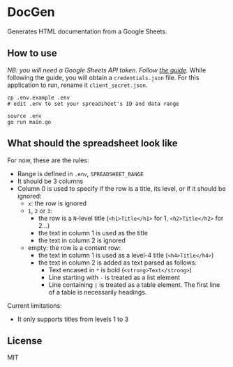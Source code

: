 # DocGen

Generates HTML documentation from a Google Sheets.

## How to use

_NB: you will need a Google Sheets API token. Follow [the guide](https://developers.google.com/sheets/api/quickstart/go)._
While following the guide, you will obtain a `credentials.json` file. For this application to run, rename it `client_secret.json`.

```
cp .env.example .env
# edit .env to set your spreadsheet's ID and data range

source .env
go run main.go
```

## What should the spreadsheet look like

For now, these are the rules:

- Range is defined in `.env`, `SPREADSHEET_RANGE`
- It should be 3 columns
- Column 0 is used to specify if the row is a title, its level, or if it should be ignored:
  - `x`: the row is ignored
  - `1`, `2` or `3`: 
    - the row is a `N`-level title (`<h1>Title</h1>` for 1, `<h2>Title</h2>` for 2...)
    - the text in column 1 is used as the title
    - the text in column 2 is ignored
  - empty: the row is a content row:
    - the text in column 1 is used as a level-4 title (`<h4>Title</h4>`)
    - the text in column 2 is added as text parsed as follows:
		- Text encased in `*` is bold (`<strong>Text</strong>`)
		- Line starting with `-` is treated as a list element
		- Line containing ` | ` is treated as a table element. The first line of a table is necessarily headings.

Current limitations:

- It only supports titles from levels 1 to 3

## License

MIT

